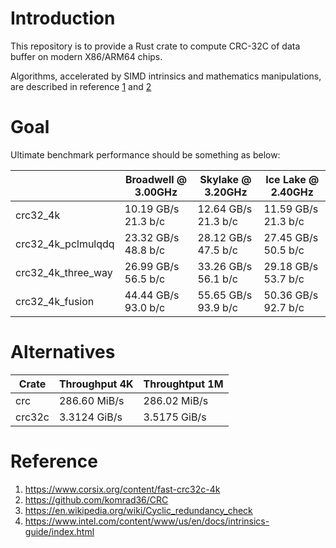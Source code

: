 # Introduction
This repository is to provide a Rust crate to compute CRC-32C of data buffer on modern X86/ARM64 chips.

Algorithms, accelerated by SIMD intrinsics and mathematics manipulations, are described in reference [1](https://www.corsix.org/content/fast-crc32c-4k) and [2](https://github.com/komrad36/CRC)

# Goal

Ultimate benchmark performance should be something as below:

|                  |Broadwell @ 3.00GHz| Skylake @ 3.20GHz  | Ice Lake @ 2.40GHz|
|------------------|-------------------|--------------------|-------------------|
|crc32_4k          |  10.19 GB/s 21.3 b/c|  12.64 GB/s 21.3 b/c|  11.59 GB/s 21.3 b/c|
|crc32_4k_pclmulqdq|  23.32 GB/s 48.8 b/c|  28.12 GB/s 47.5 b/c|  27.45 GB/s 50.5 b/c|
|crc32_4k_three_way|  26.99 GB/s 56.5 b/c|  33.26 GB/s 56.1 b/c|  29.18 GB/s 53.7 b/c|
|crc32_4k_fusion   | 44.44 GB/s 93.0 b/c | 55.65 GB/s 93.9 b/c | 50.36 GB/s 92.7 b/c|


# Alternatives
| Crate  | Throughput 4K | Throughtput 1M|
| -------| --------------| --------------|
|  crc   | 286.60 MiB/s | 286.02 MiB/s   |
| crc32c |3.3124 GiB/s|3.5175 GiB/s |

# Reference
1. https://www.corsix.org/content/fast-crc32c-4k
2. https://github.com/komrad36/CRC
3. https://en.wikipedia.org/wiki/Cyclic_redundancy_check
4. https://www.intel.com/content/www/us/en/docs/intrinsics-guide/index.html